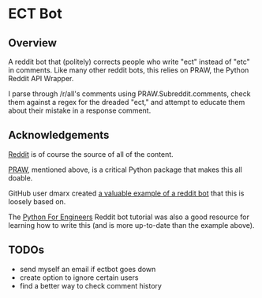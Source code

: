 # ECT Bot

## Overview

A reddit bot that (politely) corrects people who write "ect" instead of "etc" in comments. Like many other reddit bots, this relies on PRAW, the Python Reddit API Wrapper.

I parse through /r/all's comments using PRAW.Subreddit.comments, check them against a regex for the dreaded "ect," and attempt to educate them about their mistake in a response comment.

## Acknowledgements

[Reddit](www.reddit.com) is of course the source of all of the content.

[PRAW](https://github.com/praw-dev/praw), mentioned above, is a critical Python package that makes this all doable.

GitHub user dmarx created [a valuable example of a reddit bot](https://gist.github.com/dmarx/5550922) that this is loosely based on.

The [Python For Engineers](https://www.pythonforengineers.com/build-a-reddit-bot-part-1/) Reddit bot tutorial was also a good resource for learning how to write this (and is more up-to-date than the example above).

## TODOs
- send myself an email if ectbot goes down
- create option to ignore certain users
- find a better way to check comment history
